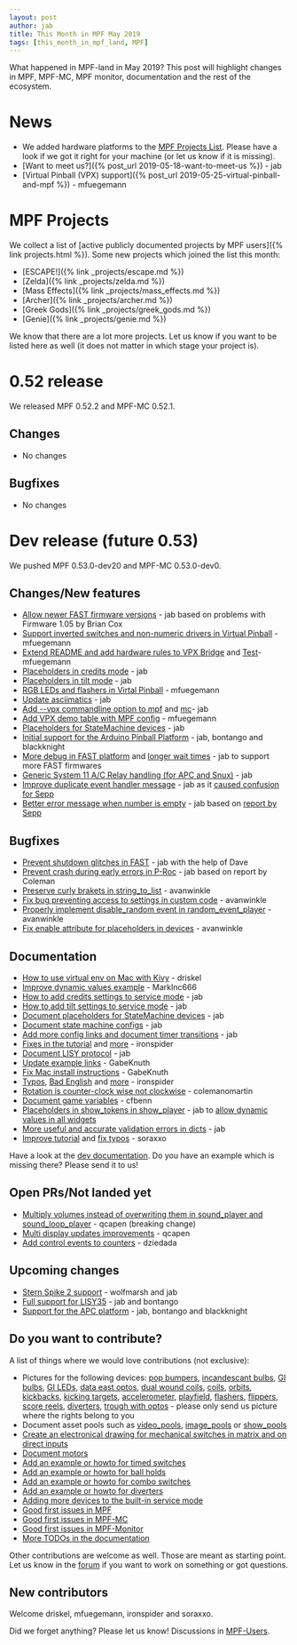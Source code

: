 ```yaml
---
layout: post
author: jab
title: This Month in MPF May 2019
tags: [this_month_in_mpf_land, MPF]
---
```

What happened in MPF-land in May 2019?
This post will highlight changes in MPF, MPF-MC, MPF monitor, documentation
and the rest of the ecosystem.

# News

* We added hardware platforms to the [MPF Projects List](https://missionpinball.org/projects.html). Please have a look if we got it right for your machine (or let us know if it is missing).
* [Want to meet us?]({% post_url 2019-05-18-want-to-meet-us %}) - jab
* [Virtual Pinball (VPX) support]({% post_url 2019-05-25-virtual-pinball-and-mpf %}) - mfuegemann


# MPF Projects

We collect a list of [active publicly documented projects by MPF users]({% link projects.html %}).
Some new projects which joined the list this month:

* [ESCAPE!]({% link _projects/escape.md %})
* [Zelda]({% link _projects/zelda.md %})
* [Mass Effects]({% link _projects/mass_effects.md %})
* [Archer]({% link _projects/archer.md %})
* [Greek Gods]({% link _projects/greek_gods.md %})
* [Genie]({% link _projects/genie.md %})

We know that there are a lot more projects. Let us know if you want to be listed here as well (it does not matter in which stage your project is).

# 0.52 release

We released MPF 0.52.2 and MPF-MC 0.52.1.

## Changes

* No changes

## Bugfixes

* No changes

# Dev release (future 0.53)

We pushed MPF 0.53.0-dev20 and MPF-MC 0.53.0-dev0.

## Changes/New features

* [Allow newer FAST firmware versions](https://github.com/missionpinball/mpf/pull/1356) - jab based on problems with Firmware 1.05 by Brian Cox
* [Support inverted switches and non-numeric drivers in Virtual Pinball](https://github.com/missionpinball/mpf/pull/1360) - mfuegemann
* [Extend README and add hardware rules to VPX Bridge](https://github.com/missionpinball/mpf-vpcom-bridge/pull/1) and [Test](https://github.com/missionpinball/mpf-vpcom-bridge/pull/2)- mfuegemann
* [Placeholders in credits mode](https://github.com/missionpinball/mpf/pull/1357) - jab
* [Placeholders in tilt mode](https://github.com/missionpinball/mpf/pull/1358) - jab
* [RGB LEDs and flashers in Virtal Pinball](https://github.com/missionpinball/mpf/pull/1363) - mfuegemann
* [Update asciimatics](https://github.com/missionpinball/mpf/pull/1362) - jab
* [Add --vpx commandline option to mpf](https://github.com/missionpinball/mpf/pull/1364) and [mc](https://github.com/missionpinball/mpf-mc/pull/373)- jab
* [Add VPX demo table with MPF config](https://github.com/missionpinball/mpf-vpcom-bridge/pull/3) - mfuegemann
* [Placeholders for StateMachine devices](https://github.com/missionpinball/mpf/pull/1365) - jab
* [Initial support for the Arduino Pinball Platform](https://github.com/missionpinball/mpf/commit/0021aa4c80c3f5c4db02c7ed0e797f0f2419340e) - jab, bontango and blackknight
* [More debug in FAST platform](https://github.com/missionpinball/mpf/commit/c79a36b312d33c5cc546e4d9637f51ccef3ddcaf) and [longer wait times](https://github.com/missionpinball/mpf/commit/e031cb047dcecaaeb9eb37fc11422ea657e2ed71) - jab to support more FAST firmwares
* [Generic System 11 A/C Relay handling (for APC and Snux)](https://github.com/missionpinball/mpf/pull/1370) - jab
* [Improve duplicate event handler message](https://github.com/missionpinball/mpf/commit/bebf593f97b068f07b3af69e93f48b3c8e595974) - jab as it [caused confusion for Sepp](https://groups.google.com/forum/#!topic/mpf-users/epVKlaU9Yo8)
* [Better error message when number is empty]() - jab based on [report by Sepp](https://groups.google.com/forum/#!msg/mpf-users/oHsUeEJr2yI/Y1hg21iNBAAJ) 

## Bugfixes

* [Prevent shutdown glitches in FAST](https://github.com/missionpinball/mpf/commit/90acd6c60da1c0b4a4922edbeaca247228a54d41) - jab with the help of Dave
* [Prevent crash during early errors in P-Roc](https://github.com/missionpinball/mpf/commit/95ac7c6eb8cd60712fa1c3cad557fcd9ffaa529a) - jab based on report by Coleman
* [Preserve curly brakets in string_to_list](https://github.com/missionpinball/mpf/pull/1361) - avanwinkle
* [Fix bug preventing access to settings in custom code](https://github.com/missionpinball/mpf/pull/1369) - avanwinkle
* [Properly implement disable_random event in random_event_player](https://github.com/missionpinball/mpf/pull/1374) - avanwinkle
* [Fix enable attribute for placeholders in devices](https://github.com/missionpinball/mpf/pull/1372) - avanwinkle

## Documentation

* [How to use virtual env on Mac with Kivy](https://github.com/missionpinball/mpf/pull/1355) - driskel
* [Improve dynamic values example](https://github.com/missionpinball/mpf-docs/pull/223) - MarkInc666
* [How to add credits settings to service mode](https://github.com/missionpinball/mpf-docs/commit/744f29f861a243d9e6c95a9d81aa56fa7f32feec) - jab
* [How to add tilt settings to service mode](https://github.com/missionpinball/mpf-docs/commit/8e05a161cfc21141a1e961f2a65ad8fa5b214d4c) - jab
* [Document placeholders for StateMachine devices](https://github.com/missionpinball/mpf-docs/pull/224) - jab
* [Document state machine configs](https://github.com/missionpinball/mpf-docs/commit/aadea2392c08c0d79ee96a8bc23b4d6639f6ae5e) - jab
* [Add more config links and document timer transitions](https://github.com/missionpinball/mpf-docs/commit/e797a5fc8457d521bfd4263908a0c226171ff2f7) - jab
* [Fixes in the tutorial](https://github.com/missionpinball/mpf-docs/pull/227) and [more](https://github.com/missionpinball/mpf-docs/pull/228) - ironspider
* [Document LISY protocol](https://github.com/missionpinball/mpf-docs/commit/cbb65ff49253befb1fb116d8d72d2f67a945f090) - jab
* [Update example links](https://github.com/missionpinball/mpf-docs/commit/8e0f5334f6df40733810c2627e71fc0db063808b) - GabeKnuth
* [Fix Mac install instructions](https://github.com/missionpinball/mpf-docs/commit/8016c8daf9c83ba2dafcde5ffef1244a02219a69) - GabeKnuth
* [Typos](https://github.com/missionpinball/mpf-docs/pull/232), [Bad English](https://github.com/missionpinball/mpf-docs/pull/230) and [more](https://github.com/missionpinball/mpf-docs/pull/229) - ironspider
* [Rotation is counter-clock wise not clockwise](https://github.com/missionpinball/mpf-docs/pull/231) - colemanomartin
* [Document game variables](https://github.com/missionpinball/mpf-docs/pull/233) - cfbenn
* [Placeholders in show_tokens in show_player](https://github.com/missionpinball/mpf/pull/1379) - jab to [allow dynamic values in all widgets](https://groups.google.com/forum/#!topic/mpf-users/lUd6Z2lU_eo)
* [More useful and accurate validation errors in dicts](https://github.com/missionpinball/mpf/commit/240c4f9faabd58b8e96b3509b9a7d28ad0fc13fc) - jab
* [Improve tutorial](https://github.com/missionpinball/mpf-docs/pull/235) and [fix typos](https://github.com/missionpinball/mpf-docs/pull/236) - soraxxo

Have a look at the [dev documentation](http://docs.missionpinball.org/en/dev/).
Do you have an example which is missing there? Please send it to us!

## Open PRs/Not landed yet

* [Multiply volumes instead of overwriting them in sound_player and sound_loop_player](https://github.com/missionpinball/mpf-mc/pull/333) - qcapen (breaking change)
* [Multi display updates improvements](https://github.com/missionpinball/mpf-mc/pull/323) - qcapen
* [Add control events to counters](https://github.com/missionpinball/mpf/pull/1342) - dziedada

## Upcoming changes

* [Stern Spike 2 support](https://github.com/missionpinball/mpf/issues/1246) - wolfmarsh and jab
* [Full support for LISY35](https://github.com/missionpinball/mpf/issues/1218) - jab and bontango
* [Support for the APC platform](https://github.com/missionpinball/mpf/issues/1345) - jab, bontango and blackknight

## Do you want to contribute?

A list of things where we would love contributions (not exclusive):

* Pictures for the following devices: [pop bumpers](http://docs.missionpinball.org/en/dev/mechs/pop_bumpers/index.html),
  [incandescant bulbs](http://docs.missionpinball.org/en/dev/mechs/lights/matrix_lights.html),
  [GI bulbs](http://docs.missionpinball.org/en/dev/mechs/lights/gis.html),
  [GI LEDs](http://docs.missionpinball.org/en/dev/mechs/lights/gis.html),
  [data east optos](http://docs.missionpinball.org/en/dev/mechs/switches/optos.html),
  [dual wound coils](http://docs.missionpinball.org/en/dev/mechs/coils/dual_wound_coils.html),
  [coils](http://docs.missionpinball.org/en/dev/mechs/coils/index.html),
  [orbits](http://docs.missionpinball.org/en/dev/mechs/loops/index.html),
  [kickbacks](http://docs.missionpinball.org/en/dev/mechs/kickbacks/index.html),
  [kicking targets](http://docs.missionpinball.org/en/dev/mechs/targets/kicking_targets/index.html),
  [accelerometer](http://docs.missionpinball.org/en/dev/mechs/accelerometers/index.html),
  [playfield](http://docs.missionpinball.org/en/dev/mechs/playfields/index.html),
  [flashers](http://docs.missionpinball.org/en/dev/mechs/lights/flashers.html),
  [flippers](http://docs.missionpinball.org/en/dev/mechs/flippers/index.html),
  [score reels](http://docs.missionpinball.org/en/dev/mechs/score_reels/index.html),
  [diverters](http://docs.missionpinball.org/en/dev/mechs/diverters/index.html),
  [trough with optos](http://docs.missionpinball.org/en/dev/mechs/troughs/index.html) - please only send us picture where the rights belong to you
* Document asset pools such as [video_pools](http://docs.missionpinball.org/en/dev/config/video_pools.html), [image_pools](http://docs.missionpinball.org/en/dev/config/image_pools.html) or [show_pools](http://docs.missionpinball.org/en/dev/config/show_pools.html)
* [Create an electronical drawing for mechanical switches in matrix and on direct inputs](http://docs.missionpinball.org/en/dev/mechs/switches/mechanical_switches.html)
* [Document motors](http://docs.missionpinball.org/en/dev/mechs/motors/index.html)
* [Add an example or howto for timed switches](http://docs.missionpinball.org/en/dev/game_logic/timed_switches/index.html)
* [Add an example or howto for ball holds](http://docs.missionpinball.org/en/dev/game_logic/ball_holds/index.html)
* [Add an example or howto for combo switches](http://docs.missionpinball.org/en/dev/game_logic/combo_switches/index.html)
* [Add an example or howto for diverters](http://docs.missionpinball.org/en/dev/mechs/diverters/index.html)
* [Adding more devices to the built-in service mode](https://github.com/missionpinball/mpf/issues/693)
* [Good first issues in MPF](https://github.com/missionpinball/mpf/issues?q=is%3Aissue+is%3Aopen+label%3A%22good+first+issue%22)
* [Good first issues in MPF-MC](https://github.com/missionpinball/mpf-mc/issues?q=is%3Aissue+is%3Aopen+label%3A%22help+wanted%22)
* [Good first issues in MPF-Monitor](https://github.com/missionpinball/mpf-monitor/issues?q=is%3Aissue+is%3Aopen+label%3A%22help+wanted%22)
* [More TODOs in the documentation](http://docs.missionpinball.org/en/dev/search.html?q=help_us_to_write_it&check_keywords=yes&area=default)

Other contributions are welcome as well.
Those are meant as starting point.
Let us know in the [forum](https://groups.google.com/forum/#!forum/mpf-users)
if you want to work on something or got questions.

## New contributors

Welcome driskel, mfuegemann, ironspider and soraxxo.

Did we forget anything? Please let us know!
Discussions in [MPF-Users](https://groups.google.com/forum/#!forum/mpf-users).

